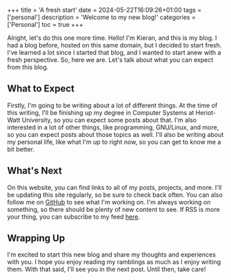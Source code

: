 +++
title = 'A fresh start'
date = 2024-05-22T16:09:26+01:00
tags = ['personal']
description = 'Welcome to my new blog!'
categories = ['Personal']
toc = true
+++

Alright, let's do this one more time. Hello! I'm Kieran, and this is my blog. I had a blog before, hosted on this same domain, but I decided to start fresh. I've learned a lot since I started that blog, and I wanted to start anew with a fresh perspective. So, here we are. Let's talk about what you can expect from this blog.

## What to Expect
Firstly, I'm going to be writing about a lot of different things. At the time of this writing, I'll be finishing up my degree in Computer Systems at Heriot-Watt University, so you can expect some posts about that. I'm also interested in a lot of other things, like programming, GNU/Linux, and more, so you can expect posts about those topics as well. I'll also be writing about my personal life, like what I'm up to right now, so you can get to know me a bit better.

## What's Next
On this website, you can find links to all of my posts, projects, and more. I'll be updating this site regularly, so be sure to check back often. You can also follow me on [GitHub](https://github.com/kgdn) to see what I'm working on. I'm always working on something, so there should be plenty of new content to see. If RSS is more your thing, you can subscribe to my feed [here](/index.xml).

## Wrapping Up
I'm excited to start this new blog and share my thoughts and experiences with you. I hope you enjoy reading my ramblings as much as I enjoy writing them. With that said, I'll see you in the next post. Until then, take care!
